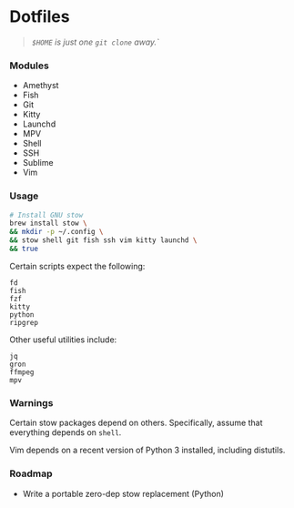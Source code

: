 # Dotfiles

> *`$HOME` is just one `git clone` away.`*

### Modules

- Amethyst
- Fish
- Git
- Kitty
- Launchd
- MPV
- Shell
- SSH
- Sublime
- Vim

### Usage

```sh
# Install GNU stow
brew install stow \
&& mkdir -p ~/.config \
&& stow shell git fish ssh vim kitty launchd \
&& true
```

Certain scripts expect the following:
```
fd
fish
fzf
kitty
python
ripgrep
```

Other useful utilities include:
```
jq
gron
ffmpeg
mpv
```

### Warnings

Certain stow packages depend on others. Specifically, assume that everything
depends on `shell`.

Vim depends on a recent version of Python 3 installed, including distutils.

### Roadmap

- Write a portable zero-dep stow replacement (Python)
